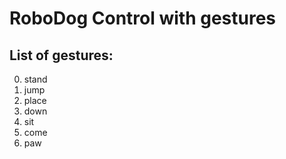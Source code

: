# RoboDog Control with gestures

## List of gestures:

0. stand 
1. jump
2. place
3. down
4. sit
5. come
6. paw